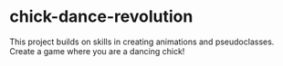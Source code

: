 # chick-dance-revolution

This project builds on skills in creating animations and pseudoclasses. Create a game where you are a dancing chick!
